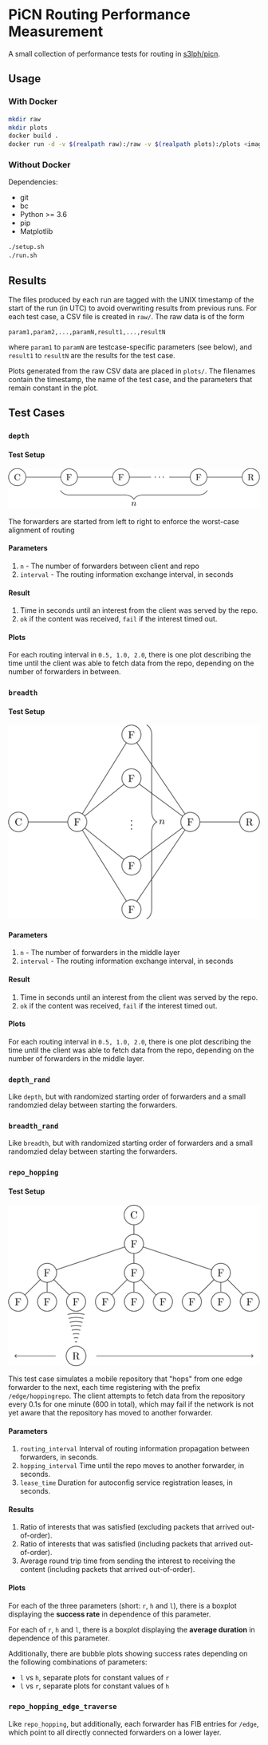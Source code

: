 # PiCN Routing Performance Measurement

A small collection of performance tests for routing in [s3lph/picn][s3lph-picn].

## Usage

### With Docker

```sh
mkdir raw
mkdir plots
docker build .
docker run -d -v $(realpath raw):/raw -v $(realpath plots):/plots <image id>
```

### Without Docker

Dependencies:

  - git
  - bc
  - Python >= 3.6
  - pip
  - Matplotlib

```sh
./setup.sh
./run.sh
```

## Results

The files produced by each run are tagged with the UNIX timestamp of the start of
the run (in UTC) to avoid overwriting results from previous runs.  For each test
case, a CSV file is created in `raw/`.  The raw data is of the form

```csv
param1,param2,...,paramN,result1,...,resultN
```

where `param1` to `paramN` are testcase-specific parameters (see below), and
`result1` to `resultN` are the results for the test case.

Plots generated from the raw CSV data are placed in `plots/`.  The filenames
contain the timestamp, the name of the test case, and the parameters that
remain constant in the plot.

## Test Cases

### `depth`

#### Test Setup

!["depth" test case setup](img/depth.png)

The forwarders are started from left to right to enforce the worst-case alignment of
routing 

#### Parameters

1. `n` - The number of forwarders between client and repo
2. `interval` - The routing information exchange interval, in seconds

#### Result

1. Time in seconds until an interest from the client was served by the repo.
2. `ok` if the content was received, `fail` if the interest timed out.

#### Plots

For each routing interval  in `0.5, 1.0, 2.0`, there is one plot describing the
time until the client was able to fetch data from the repo, depending on the
number of forwarders in between.

### `breadth`

#### Test Setup

!["breadth" test case setup](img/breadth.png)

#### Parameters

1. `n` - The number of forwarders in the middle layer
2. `interval` - The routing information exchange interval, in seconds

#### Result

1. Time in seconds until an interest from the client was served by the repo.
2. `ok` if the content was received, `fail` if the interest timed out.

#### Plots

For each routing interval  in `0.5, 1.0, 2.0`, there is one plot describing the
time until the client was able to fetch data from the repo, depending on the
number of forwarders in the middle layer.

### `depth_rand`

Like `depth`, but with randomized starting order of forwarders and a small
randomzied delay between starting the forwarders.

### `breadth_rand`

Like `breadth`, but with randomized starting order of forwarders and a small
randomzied delay between starting the forwarders.

### `repo_hopping`

#### Test Setup

!["repo_hopping" test case setup](img/repo_hopping.png)

This test case simulates a mobile repository that "hops" from one edge forwarder
to the next, each time registering with the prefix `/edge/hoppingrepo`.  The
client attempts to fetch data from the repository every 0.1s for one minute (600
in total), which may fail if the network is not yet aware that the repository has
moved to another forwarder.

#### Parameters

1. `routing_interval` Interval of routing information propagation between
    forwarders, in seconds.
2. `hopping_interval` Time until the repo moves to another forwarder, in seconds.
3. `lease_time` Duration for autoconfig service registration leases, in seconds.

#### Results

1. Ratio of interests that was satisfied (excluding packets that arrived out-of-order).
2. Ratio of interests that was satisfied (including packets that arrived out-of-order).
3. Average round trip time from sending the interest to receiving the content (including
    packets that arrived out-of-order).

#### Plots

For each of the three parameters (short: `r`, `h` and `l`), there is a boxplot
displaying the **success rate** in dependence of this parameter.

For each of `r`, `h` and `l`, there is a boxplot displaying the **average
duration** in dependence of this parameter.

Additionally, there are bubble plots showing success rates depending on the
following combinations of parameters:

- `l` vs `h`, separate plots for constant values of `r`
- `l` vs `r`, separate plots for constant values of `h`

### `repo_hopping_edge_traverse`

Like `repo_hopping`, but additionally, each forwarder has FIB entries for `/edge`, which
point to all directly connected forwarders on a lower layer. 

[s3lph-picn]: https://github.com/s3lph/picn
